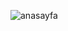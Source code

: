 
![anasayfa](https://github.com/furkanleylek/Manage-Course/assets/80426316/702deddc-b121-4686-8240-029f445d5933)
